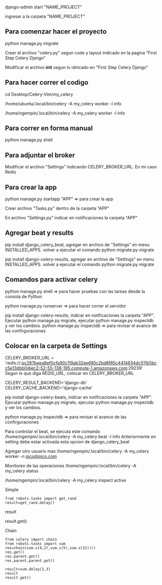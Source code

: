 
django-admin start "NAME_PROJECT"

ingresar a la carpeta "NAME_PROJECT"

## Para comenzar hacer el proyecto

python manage.py migrate

Crear el archivo "celery.py" segun code y layout indicado en la pagina "First Step Celery Django"

Modificar el archivo __init__ segun lo idnicado en "First Step Celery Django"

## Para hacer correr el codigo

cd Desktop/Celery-Vim/my_celery

/home/ubuntu/.local/bin/celery -A my_celery worker -l info

/home/ngempin/.local/bin/celery -A my_celery worker -l info

## Para correr en forma manual
python manage.py shell

## Para adjuntar el broker
Modificar el archivo "Settings" indicando CELERY_BROKER_URL. En mi caso Redis

## Para crear la app
python manage.py startapp "APP" => para crear la app

Crear archivo "Tasks.py" dentro de la carpeta "APP"

En archivo "Settings.py" indicar en notificaciones la carpeta "APP"

## Agregar beat y results
pip install django_celery_beat, agregar en archivo de "Settings" en menu INSTALLED_APPS.
volver a ejecutar el comando python migrate.py migrate

pip install django-celery-results, agregar en archivo de "Settings" en menu INSTALLED_APPS.
volver a ejecutar el comando python migrate.py migrate

## Comandos para activar celery
python manage.py shell => para hacer pruebas con las tareas desde la consola de Python

python manage.py runserver => para hacer correr el servidor

pip install django-celery-results, indicar en notificaciones la carpeta "APP". Ejecutar
python manage.py migrate, ejecutar python manage.py inspectdb y ver los cambios. 
python manage.py inspectdb => para revisar el avance de las confirguraciones

## Colocar en la carpeta de Settings
CELERY_BROKER_URL = 'redis://:pc287beea8ef0cfa90c119ab32ee685c2bd8f85c4414634dc511b5bcc5e13dbb0@ec2-52-55-138-195.compute-1.amazonaws.com:29239'  
Segun lo que diga REDIS_URL, colocar en CELERY_BROKER_URL

CELERY_RESULT_BACKEND='django-db'                                                                                                                        
CELERY_CACHE_BACKEND='django-cache'


pip install django-celery-beats, indicar en notificaciones la carpeta "APP". Ejecutar
python manage.py migrate, ejecutar python manage.py inspectdb y ver los cambios.

python manage.py inspectdb => para revisar el avance de las confirguraciones


Para controlar el beat, se ejecuta este comando
/home/ngempin/.local/bin/celery -A my_celery beat -l info
Anteriormente en setting debe estar activada esta opcion de django_celery_beat

Agregar otro usuario mas
/home/ngempin/.local/bin/celery -A my_celery worker -n pico@pico.com

Monitoreo de las operaciones
/home/ngempin/.local/bin/celery -A my_celery status



/home/ngempin/.local/bin/celery -A my_celery inspect active

Simple
```
from robots.tasks import get_rand
result=get_rand.delay()
```

result

result.get()

Chain
```
from celery import chain
from robots.tasks import sum
res=chain(sum.s(4,2),sum.s(5),sum.s(21))()
res.get()
res.parent.get()
res.parent.parent.get()
```

```
result=sum.delay(2,3)
result
result.get()
```



